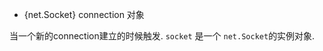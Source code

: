 <!-- YAML
added: v0.1.90
-->

* {net.Socket}  connection 对象

当一个新的connection建立的时候触发. `socket` 是一个
`net.Socket`的实例对象.

